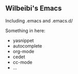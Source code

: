 Wilbeibi's Emacs 
-------
Including .emacs and .emacs.d/  

Something in here:
+ yasnippet
+ autocomplete
+ org-mode
+ cedet
+ cc-mode
+ ...